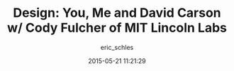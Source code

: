 ---
layout: post
title: "Design: You, Me and David Carson w/ Cody Fulcher of MIT Lincoln Labs"
date: 2015-05-21 11:21:29
author: eric_schles
map: '<iframe src="https://www.google.com/maps/embed?pb=!1m14!1m12!1m3!1d12617.447759072516!2d-122.42178439999999!3d37.758110699999996!2m3!1f0!2f0!3f0!3m2!1i1024!2i768!4f13.1!5e0!3m2!1sen!2sus!4v1434941752484" height="350" frameborder="0" style="border:0"></iframe>'
meetup_url: "http://www.meetup.com/spark-users/events/223338556/"
day: 21
month: May
time: "6:30 PM"
location: "Civic Hall, NYC"
summary: "Angular is a web framework for the front-end of your application. It’s responsible for accepting data from the middleware of your application and vice versa. Angular.js is similar to other templating engines. For those of you coming from Python, Angular is similar to jinja2. For those of you coming from Ruby, this is similar to HAML."
categories: ['meetup']
---